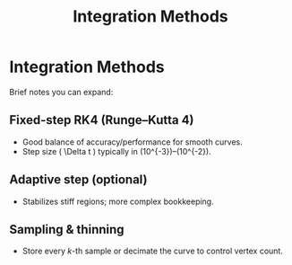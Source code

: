 ﻿---
layout: default
title: Integration Methods
---


# Integration Methods

Brief notes you can expand:

## Fixed-step RK4 (Runge–Kutta 4)
- Good balance of accuracy/performance for smooth curves.
- Step size \( \Delta t \) typically in \(10^{-3}\)–\(10^{-2}\).

## Adaptive step (optional)
- Stabilizes stiff regions; more complex bookkeeping.

## Sampling & thinning
- Store every *k*-th sample or decimate the curve to control vertex count.
